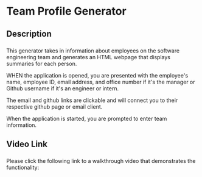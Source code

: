 # Team Profile Generator

## Description
###
This generator takes in information about employees on the software engineering team and generates an HTML webpage that displays summaries for each person.

WHEN the application is opened, you are presented with the employee's name, employee ID, email address, and office number if it's the manager or Github username if it's an engineer or intern.  

The email and github links are clickable and will connect you to their respective github page or email client.  

When the application is started, you are prompted to enter team information.  

## Video Link
###
Please click the following link to a walkthrough video that demonstrates the functionality:
